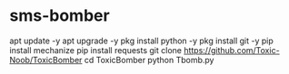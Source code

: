 # sms-bomber
apt update -y  apt upgrade -y  pkg install python -y  pkg install git -y  pip install mechanize  pip install requests  git clone https://github.com/Toxic-Noob/ToxicBomber  cd ToxicBomber  python Tbomb.py
